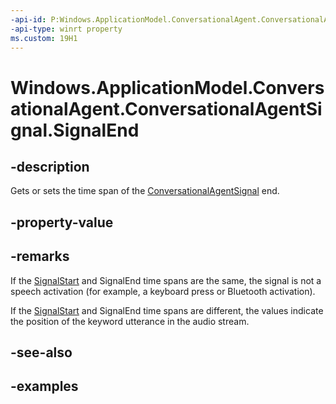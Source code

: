 ```yaml
---
-api-id: P:Windows.ApplicationModel.ConversationalAgent.ConversationalAgentSignal.SignalEnd
-api-type: winrt property
ms.custom: 19H1
---
```


<!-- Property syntax.
public TimeSpan SignalEnd { get;  set; }
-->

# Windows.ApplicationModel.ConversationalAgent.ConversationalAgentSignal.SignalEnd

## -description

Gets or sets the time span of the [ConversationalAgentSignal](conversationalagentsignal.md) end.

## -property-value

## -remarks

If the [SignalStart](conversationalagentsignal_signalstart.md) and SignalEnd time spans are the same, the signal is not a speech activation (for example, a keyboard press or Bluetooth activation).

If the [SignalStart](conversationalagentsignal_signalstart.md) and SignalEnd time spans are different, the values indicate the position of the keyword utterance in the audio stream.

## -see-also

## -examples
